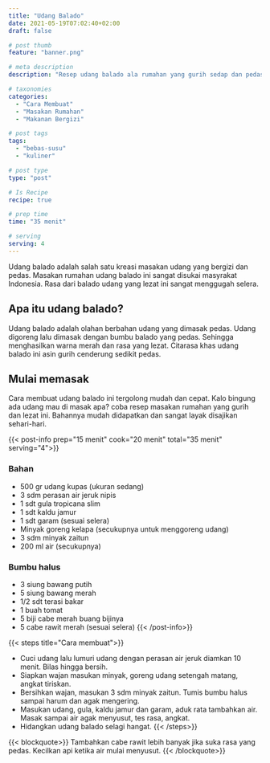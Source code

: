 ```yaml
---
title: "Udang Balado"
date: 2021-05-19T07:02:40+02:00
draft: false

# post thumb
feature: "banner.png"

# meta description
description: "Resep udang balado ala rumahan yang gurih sedap dan pedas. Membuat masakan rumahan ini tergolong mudah dan hasilnya maximal."

# taxonomies
categories:
  - "Cara Membuat"
  - "Masakan Rumahan"
  - "Makanan Bergizi"

# post tags
tags:
  - "bebas-susu"
  - "kuliner"

# post type
type: "post"

# Is Recipe
recipe: true

# prep time
time: "35 menit"

# serving
serving: 4
---
```

Udang balado adalah salah satu kreasi masakan udang yang bergizi dan pedas. Masakan rumahan udang balado ini sangat disukai masyrakat Indonesia. Rasa dari balado udang yang lezat ini sangat menggugah selera.

## Apa itu udang balado?

Udang balado adalah olahan berbahan udang yang dimasak pedas. Udang digoreng lalu dimasak dengan bumbu balado yang pedas. Sehingga menghasilkan warna merah dan rasa yang lezat. Citarasa khas udang balado ini asin gurih cenderung sedikit pedas.

## Mulai memasak

Cara membuat udang balado ini tergolong mudah dan cepat. Kalo bingung ada udang mau di masak apa? coba resep masakan rumahan yang gurih dan lezat ini. Bahannya mudah didapatkan dan sangat layak disajikan sehari-hari.

{{< post-info prep="15 menit" cook="20 menit" total="35 menit" serving="4">}}

### Bahan

-   500 gr udang kupas (ukuran sedang)
-   3 sdm perasan air jeruk nipis
-   1 sdt gula tropicana slim
-   1 sdt kaldu jamur
-   1 sdt garam (sesuai selera)
-   Minyak goreng kelapa (secukupnya untuk menggoreng udang)
-   3 sdm minyak zaitun
-   200 ml air (secukupnya)

### Bumbu halus

-   3 siung bawang putih
-   5 siung bawang merah
-   1/2 sdt terasi bakar
-   1 buah tomat
-   5 biji cabe merah buang bijinya
-   5 cabe rawit merah (sesuai selera)
{{< /post-info>}}

{{< steps title="Cara membuat">}}
-   Cuci udang lalu lumuri udang dengan perasan air jeruk diamkan 10 menit. Bilas hingga bersih.
-   Siapkan wajan masukan minyak, goreng udang setengah matang, angkat tiriskan.
-   Bersihkan wajan, masukan 3 sdm minyak zaitun. Tumis bumbu halus sampai harum dan agak mengering.
-   Masukan udang, gula, kaldu jamur dan garam, aduk rata tambahkan air. Masak sampai air agak menyusut, tes rasa, angkat.
-   Hidangkan udang balado selagi hangat.
{{< /steps>}}

{{< blockquote>}}
Tambahkan cabe rawit lebih banyak jika suka rasa yang pedas. Kecilkan api ketika air mulai menyusut.
{{< /blockquote>}}